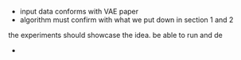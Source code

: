 * input data conforms with VAE paper
* algorithm must confirm with what we put down in section 1 and 2



the experiments should showcase the idea. be able to run and de

*